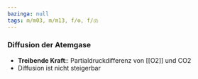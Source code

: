 ```yaml
---
bazinga: null
tags: m/m03, m/m13, f/⚙️, f/🫁
---
```

### Diffusion der Atemgase
- **Treibende Kraft**:: Partialdruckdifferenz von [[O2]] und CO2
- Diffusion ist nicht steigerbar